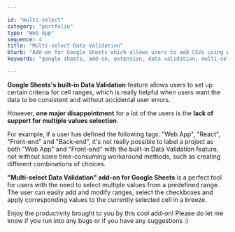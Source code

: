 ```yaml
---

id: "multi-select"
category: "portfolio"
type: "Web App"
sequence: 4
title: "Multi-select Data Validation"
blurb: "Add-on for Google Sheets which allows users to add CSVs using predefined ranges"
keywords: "google sheets, add-on, extension, data validation, multi-select"

---
```


**Google Sheets's built-in Data Validation** feature allows users to set up certain criteria for cell ranges, which is really helpful when users want the data to be consistent and without accidental user errors.

However, **one major disappointment** for a lot of the users is the **lack of support for multiple values selection**.

For example, if a user has defined the following tags: "Web App", "React", "Front-end" and "Back-end", it's not really possible to label a project as both "Web App" and "Front-end" with the built-in Data Validation feature, not without some time-consuming workaround methods, such as creating different combinations of choices.

**"Multi-select Data Validation" add-on for Google Sheets** is a perfect tool for users with the need to select multiple values from a predefined range. The user can easily add and modify ranges, select the checkboxes and apply corresponding values to the currently selected cell in a breeze.

Enjoy the productivity brought to you by this cool add-on! Please do let me know if you run into any bugs or if you have any suggestions :)